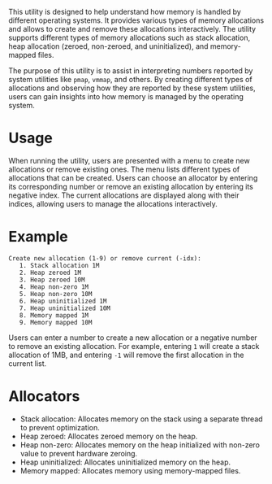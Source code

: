 This utility is designed to help understand how memory is handled by different operating systems.
It provides various types of memory allocations and allows to create and remove these allocations
interactively. The utility supports different types of memory allocations such as stack allocation,
heap allocation (zeroed, non-zeroed, and uninitialized), and memory-mapped files.

The purpose of this utility is to assist in interpreting numbers reported by system utilities like
`pmap`, `vmmap`, and others. By creating different types of allocations and observing how they are
reported by these system utilities, users can gain insights into how memory is managed by the operating
system.

# Usage

When running the utility, users are presented with a menu to create new allocations or remove existing
ones. The menu lists different types of allocations that can be created. Users can choose an allocator
by entering its corresponding number or remove an existing allocation by entering its negative index.
The current allocations are displayed along with their indices, allowing users to manage the allocations
interactively.

# Example

```
Create new allocation (1-9) or remove current (-idx):
   1. Stack allocation 1M
   2. Heap zeroed 1M
   3. Heap zeroed 10M
   4. Heap non-zero 1M
   5. Heap non-zero 10M
   6. Heap uninitialized 1M
   7. Heap uninitialized 10M
   8. Memory mapped 1M
   9. Memory mapped 10M
```

Users can enter a number to create a new allocation or a negative number to remove an existing allocation.
For example, entering `1` will create a stack allocation of 1MB, and entering `-1` will remove the first
allocation in the current list.

# Allocators

- Stack allocation: Allocates memory on the stack using a separate thread to prevent optimization.
- Heap zeroed: Allocates zeroed memory on the heap.
- Heap non-zero: Allocates memory on the heap initialized with non-zero value to prevent hardware zeroing.
- Heap uninitialized: Allocates uninitialized memory on the heap.
- Memory mapped: Allocates memory using memory-mapped files.
